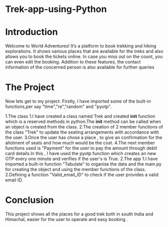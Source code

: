 # Trek-app-using-Python

# Introduction
Welcome to World Adventures!
It’s a platform to book trekking and hiking explorations. 
It shows various places that are available for the treks and also allows you to book the tickets online. In case you miss out on the count, you can even edit the booking. 
Addition to these features, the contact information of the concerned person is also available for further queries

# The Project
Now lets get to my project.
Firstly, I have imported some of the built-in functions,per say "time","re","random" and "pyotp".

1.The class
          1.I have created a class named Trek and created __init__ function which is a reserved methods in python.The __init__ method               can be called when an object is created from the class.
          2.The creation of 2 member functions of the class "Trek" to update the seating arrangements with accordance with the user.
          3.Once the user has chose a place , to give an confirmation for the allotment of seats and how much would be the cost.
          4.The next member functions used is "Payment" for the user to pay the amount through debit card details.In this , I have used the             pyotp function which creates an new OTP every one minute and verifies if the user's is True.
2.The app
          1.I have imported a built-in function "Tabulate" to organise the data and the main.py for creating the object and using the                  member functions of the class.
          2.Defining a function "Valid_email_ID" to check if the user provides a valid email ID.
         
# Conclusion
This project shows all the places for a good trek both in south India and Himachal, easier for the user to operate and easy booking .
         
         
         
          
          
          
          
